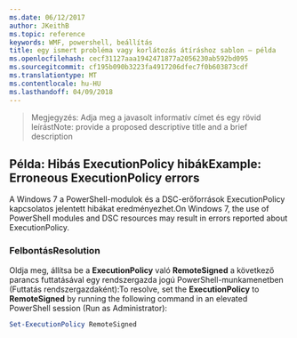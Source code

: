 ```yaml
---
ms.date: 06/12/2017
author: JKeithB
ms.topic: reference
keywords: WMF, powershell, beállítás
title: egy ismert probléma vagy korlátozás átíráshoz sablon – példa
ms.openlocfilehash: cecf31127aaa1942471877a2056230ab592bd095
ms.sourcegitcommit: cf195b090b3223fa4917206dfec7f0b603873cdf
ms.translationtype: MT
ms.contentlocale: hu-HU
ms.lasthandoff: 04/09/2018
---
```

><span data-ttu-id="2b60a-103">Megjegyzés: Adja meg a javasolt informatív címet és egy rövid leírást</span><span class="sxs-lookup"><span data-stu-id="2b60a-103">Note: provide a proposed descriptive title and a brief description</span></span>

## <a name="example-erroneous-executionpolicy-errors"></a><span data-ttu-id="2b60a-104">Példa: Hibás ExecutionPolicy hibák</span><span class="sxs-lookup"><span data-stu-id="2b60a-104">Example: Erroneous ExecutionPolicy errors</span></span> ##
<span data-ttu-id="2b60a-105">A Windows 7 a PowerShell-modulok és a DSC-erőforrások ExecutionPolicy kapcsolatos jelentett hibákat eredményezhet.</span><span class="sxs-lookup"><span data-stu-id="2b60a-105">On Windows 7, the use of PowerShell modules and DSC resources may result in errors reported about ExecutionPolicy.</span></span>

### <a name="resolution"></a><span data-ttu-id="2b60a-106">Felbontás</span><span class="sxs-lookup"><span data-stu-id="2b60a-106">Resolution</span></span>

<span data-ttu-id="2b60a-107">Oldja meg, állítsa be a **ExecutionPolicy** való **RemoteSigned** a következő parancs futtatásával egy rendszergazda jogú PowerShell-munkamenetben (Futtatás rendszergazdaként):</span><span class="sxs-lookup"><span data-stu-id="2b60a-107">To resolve, set the **ExecutionPolicy** to **RemoteSigned** by running the following command in an elevated PowerShell session (Run as Administrator):</span></span>

```powershell
Set-ExecutionPolicy RemoteSigned
```